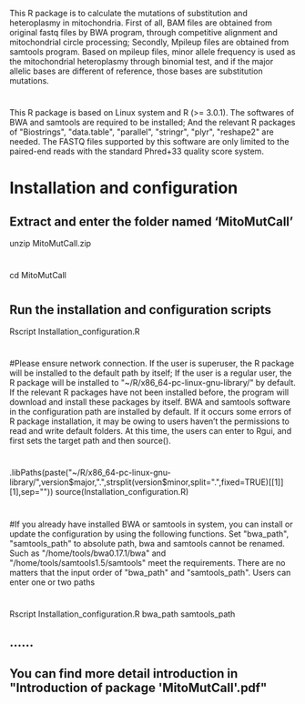 This R package is to calculate the mutations of substitution and heteroplasmy in mitochondria. First of all, BAM files are obtained from original fastq files by BWA program, through competitive alignment and mitochondrial circle processing; Secondly, Mpileup files are obtained from samtools program. Based on mpileup files, minor allele frequency is used as the mitochondrial heteroplasmy through binomial test, and if the major allelic bases are different of reference, those bases are substitution mutations.
#
This R package is based on Linux system and R (>= 3.0.1). The softwares of BWA and samtools are required to be installed; And the relevant R packages of "Biostrings", "data.table", "parallel", "stringr", "plyr", "reshape2" are needed. The FASTQ files supported by this software are only limited to the paired-end reads with the standard Phred+33 quality score system.
#
# Installation and configuration

## Extract and enter the folder named ‘MitoMutCall’

unzip MitoMutCall.zip
#
cd MitoMutCall
#
## Run the installation and configuration scripts

Rscript Installation_configuration.R
#
#Please ensure network connection. If the user is superuser, the R package will be installed to the default path by itself; If the user is a regular user, the R package will be installed to "~/R/x86_64-pc-linux-gnu-library/" by default. If the relevant R packages have not been installed before, the program will download and install these packages by itself. BWA and samtools software in the configuration path are installed by default. If it occurs some errors of R package installation, it may be owing to users haven’t the permissions to read and write default folders. At this time, the users can enter to Rgui, and first sets the target path and then source().
#
.libPaths(paste("~/R/x86_64-pc-linux-gnu-library/",version$major,".",strsplit(version$minor,split=".",fixed=TRUE)[[1]][1],sep="")) 
source(Installation_configuration.R)
#
#If you already have installed BWA or samtools in system, you can install or update the configuration by using the following functions. Set "bwa_path", "samtools_path" to absolute path, bwa and samtools cannot be renamed. Such as "/home/tools/bwa0.17.1/bwa" and "/home/tools/samtools1.5/samtools" meet the requirements. There are no matters that the input order of "bwa_path" and "samtools_path". Users can enter one or two paths
#
Rscript Installation_configuration.R bwa_path samtools_path
## ……
## You can find more detail introduction in "Introduction of package 'MitoMutCall'.pdf"
